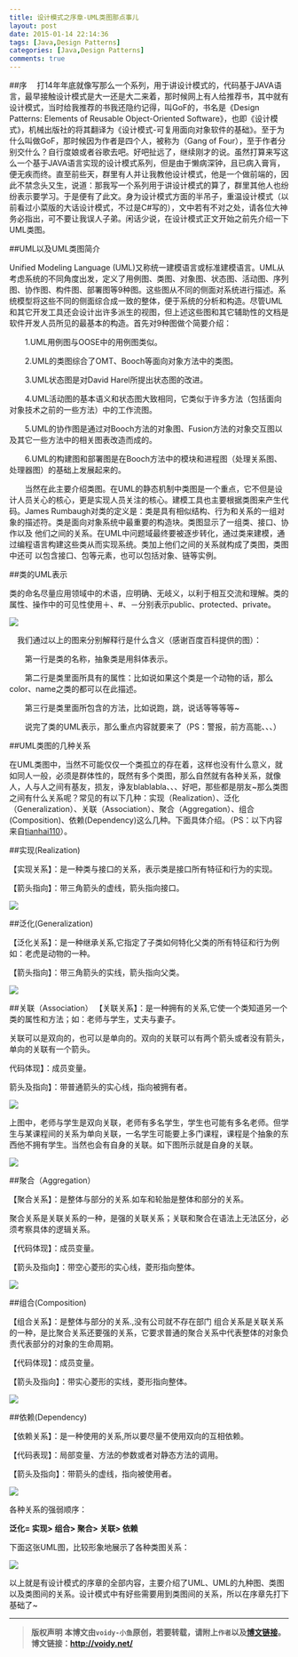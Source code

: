 ```yaml
---
title: 设计模式之序章-UML类图那点事儿
layout: post
date: 2015-01-14 22:14:36
tags: [Java,Design Patterns]
categories: [Java,Design Patterns]
comments: true
---
```

##序
　打14年年底就像写那么一个系列，用于讲设计模式的，代码基于JAVA语言，最早接触设计模式是大一还是大二来着，那时候网上有人给推荐书，其中就有设计模式，当时给我推荐的书我还隐约记得，叫GoF的，书名是《Design Patterns: Elements of Reusable Object-Oriented Software》，也即《设计模式》，机械出版社的将其翻译为《设计模式-可复用面向对象软件的基础》。至于为什么叫做GoF，那时候因为作者是四个人，被称为（Gang of Four），至于作者分别交什么？自行度娘或者谷歌去吧。好吧扯远了，继续刚才的说。虽然打算来写这么一个基于JAVA语言实现的设计模式系列，但是由于懒病深钟，且已病入膏肓，便无疾而终。直至前些天，群里有人并让我教他设计模式，他是一个做前端的，因此不禁念头又生，说道：那我写一个系列用于讲设计模式的算了，群里其他人也纷纷表示要学习。于是便有了此文。身为设计模式方面的半吊子，重温设计模式（以前看过小菜版的大话设计模式，不过是C#写的），文中若有不对之处，请各位大神务必指出，可不要让我误人子弟。闲话少说，在设计模式正文开始之前先介绍一下UML类图。

##UML以及UML类图简介

Unified Modeling Language (UML)又称统一建模语言或标准建模语言。UML从考虑系统的不同角度出发，定义了用例图、类图、对象图、状态图、活动图、序列图、协作图、构件图、部署图等9种图。这些图从不同的侧面对系统进行描述。系统模型将这些不同的侧面综合成一致的整体，便于系统的分析和构造。尽管UML和其它开发工具还会设计出许多派生的视图，但上述这些图和其它辅助性的文档是软件开发人员所见的最基本的构造。首先对9种图做个简要介绍：

　　1.UML用例图与OOSE中的用例图类似。

　　2.UML的类图综合了OMT、Booch等面向对象方法中的类图。

　　3.UML状态图是对David Harel所提出状态图的改进。

　　4.UML活动图的基本语义和状态图大致相同，它类似于许多方法（包括面向对象技术之前的一些方法）中的工作流图。

　　5.UML的协作图是通过对Booch方法的对象图、Fusion方法的对象交互图以及其它一些方法中的相关图表改造而成的。

　　6.UML的构建图和部署图是在Booch方法中的模块和进程图（处理关系图、处理器图）的基础上发展起来的。

　　当然在此主要介绍类图。在UML的静态机制中类图是一个重点，它不但是设计人员关心的核心，更是实现人员关注的核心。建模工具也主要根据类图来产生代码。James Rumbaugh对类的定义是：类是具有相似结构、行为和关系的一组对象的描述符。类是面向对象系统中最重要的构造块。类图显示了一组类、接口、协作以及 他们之间的关系。在UML中问题域最终要被逐步转化，通过类来建模，通过编程语言构建这些类从而实现系统。类加上他们之间的关系就构成了类图，类图中还可 以包含接口、包等元素，也可以包括对象、链等实例。

##类的UML表示

类的命名尽量应用领域中的术语，应明确、无岐义，以利于相互交流和理解。类的属性、操作中的可见性使用＋、#、－分别表示public、protected、private。

![](http://images.cnitblog.com/blog/666211/201501/141640122617836.jpg)

　我们通过以上的图来分别解释行是什么含义（感谢百度百科提供的图）：

　　第一行是类的名称，抽象类是用斜体表示。

　　第二行是类里面所具有的属性：比如说如果这个类是一个动物的话，那么color、name之类的都可以在此描述。

　　第三行是类里面所包含的方法，比如说跑，跳，说话等等等等~

　　说完了类的UML表示，那么重点内容就要来了（PS：警报，前方高能、、、）

##UML类图的几种关系

在UML类图中，当然不可能仅仅一个类孤立的存在着，这样也没有什么意义，就如同人一般，必须是群体性的，既然有多个类图，那么自然就有各种关系，就像人，人与人之间有基友，损友，诤友blablabla、、、好吧，那些都是朋友~那么类图之间有什么关系呢？常见的有以下几种：实现（Realization）、泛化（Generalization）、关联（Association）、聚合（Aggregation）、组合(Composition)、依赖(Dependency)这么几种。下面具体介绍。（PS：以下内容来自[tianhai110](http://blog.csdn.net/tianhai110/article/details/6339565)）。

##实现(Realization)　　

【实现关系】：是一种类与接口的关系，表示类是接口所有特征和行为的实现。

【箭头指向】：带三角箭头的虚线，箭头指向接口。

![](http://images.cnitblog.com/blog/666211/201501/141710424334773.gif)


##泛化(Generalization)

【泛化关系】：是一种继承关系,它指定了子类如何特化父类的所有特征和行为例如：老虎是动物的一种。

【箭头指向】：带三角箭头的实线，箭头指向父类。

![](http://images.cnitblog.com/blog/666211/201501/141712431045741.gif)

##关联（Association）
【关联关系】：是一种拥有的关系,它使一个类知道另一个类的属性和方法；如：老师与学生，丈夫与妻子。

关联可以是双向的，也可以是单向的。双向的关联可以有两个箭头或者没有箭头，单向的关联有一个箭头。

代码体现】：成员变量。

箭头及指向】：带普通箭头的实心线，指向被拥有者。

![](http://images.cnitblog.com/blog/666211/201501/141714079482621.gif)

上图中，老师与学生是双向关联，老师有多名学生，学生也可能有多名老师。但学生与某课程间的关系为单向关联，一名学生可能要上多门课程，课程是个抽象的东西他不拥有学生。当然也会有自身的关联。如下图所示就是自身的关联。

![](http://images.cnitblog.com/blog/666211/201501/141714453238436.gif)

##聚合（Aggregation）

【聚合关系】：是整体与部分的关系.如车和轮胎是整体和部分的关系。

聚合关系是关联关系的一种，是强的关联关系；关联和聚合在语法上无法区分，必须考察具体的逻辑关系。

【代码体现】：成员变量。

【箭头及指向】：带空心菱形的实心线，菱形指向整体。

![](http://images.cnitblog.com/blog/666211/201501/141716228545406.gif)

##组合(Composition)

【组合关系】：是整体与部分的关系.,没有公司就不存在部门      组合关系是关联关系的一种，是比聚合关系还要强的关系，它要求普通的聚合关系中代表整体的对象负责代表部分的对象的生命周期。

【代码体现】：成员变量。

【箭头及指向】：带实心菱形的实线，菱形指向整体。

![](http://images.cnitblog.com/blog/666211/201501/141716582456795.gif)

##依赖(Dependency)

【依赖关系】：是一种使用的关系,所以要尽量不使用双向的互相依赖。

【代码表现】：局部变量、方法的参数或者对静态方法的调用。

【箭头及指向】：带箭头的虚线，指向被使用者。

![](http://images.cnitblog.com/blog/666211/201501/141717309173914.gif)

各种关系的强弱顺序：

**泛化= 实现> 组合> 聚合> 关联> 依赖**

下面这张UML图，比较形象地展示了各种类图关系：

![](http://images.cnitblog.com/blog/666211/201501/141718081677000.gif)

以上就是有设计模式的序章的全部内容，主要介绍了UML、UML的九种图、类图以及类图间的关系。设计模式中有好些需要用到类图间的关系，所以在序章先打下基础了~


---
> **版权声明**
> **本博文由`voidy-小鱼`原创，若要转载，请附上`作者`以及[博文链接](http://voidy.net)。**
> **博文链接：<http://voidy.net/>**